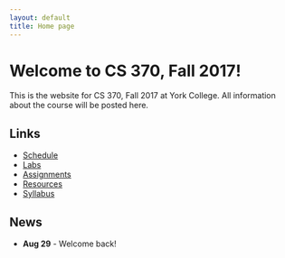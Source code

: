 ```yaml
---
layout: default
title: Home page
---
```


# Welcome to CS 370, Fall 2017!

This is the website for CS 370, Fall 2017 at York College.
All information about the course will be posted here.

## Links

* [Schedule](schedule/index.html)
* [Labs](labs/index.html)
* [Assignments](assign/index.html)
* [Resources](resources.html)
* [Syllabus](syllabus.html)

## News

* **Aug 29** - Welcome back!

<!--
* **Sept 6 - NO CLASS**
* **UPDATE** **Sept 15** - Assignment 1 (Don Quixote) Due.
* **Sept 29 - EXAM I**
* **UPDATE** **Oct 3** - Assignment 2 (Rollin Train) Due.
* **Oct 18** - NO CLASS - Fall Break.
* **Oct 27/Nov 1** - Assignment 3 (Limelight) Due.
* **Nov 3 - EXAM II**
* **Nov 22** - FINAL PROJECT, Milestone 2 Demo.
* **Nov 24** - NO CLASS - Thanksgiving Break.
* **Dec 1** - Assignment 4 (TeaMan) Due.
* **Dec 1 - EXAM III**
-->

